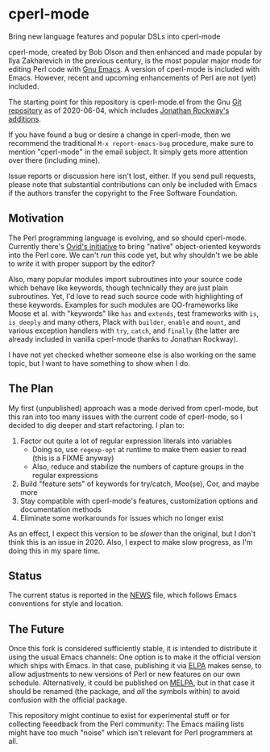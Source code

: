 # cperl-mode
Bring new language features and popular DSLs into cperl-mode

cperl-mode, created by Bob Olson and then enhanced and made popular by Ilya Zakharevich in the previous century, is the most popular major mode for editing Perl code with [Gnu Emacs](https://www.gnu.org/software/emacs/).  A version of cperl-mode is included with Emacs.
However, recent and upcoming enhancements of Perl are not (yet) included.

The starting point for this repository is cperl-mode.el from the Gnu [Git repository](https://savannah.gnu.org/git/?group=emacs) as of 2020-06-04, which includes [Jonathan Rockway's additions](https://github.com/jrockway/cperl-mode).

If you have found a bug or desire a change in cperl-mode, then we
recommend the traditional `M-x report-emacs-bug` procedure, make sure
to mention "cperl-mode" in the email subject.  It simply gets more
attention over there (including mine).

Issue reports or discussion here isn't lost, either.  If you send pull requests, please note that substantial contributions can only be included with Emacs if the authors transfer the copyright to the Free Software Foundation.

## Motivation

The Perl programming language is evolving, and so should cperl-mode.  Currently there's [Ovid's initiative](https://github.com/Ovid/Cor/wiki) to bring "native" object-oriented keywords into the Perl core.  We can't _run_ this code yet, but why shouldn't we be able to _write_ it with proper support by the editor?

Also, many popular modules import subroutines into your source code which behave like keywords, though technically they are just plain subroutines.  Yet, I'd love to read such source code with highlighting of these keywords.  Examples for such modules are OO-frameworks like Moose et al. with "keywords" like `has` and `extends`, test frameworks with `is`, `is_deeply` and many others, Plack with `builder`, `enable`  and `mount`, and various exception handlers with `try`, `catch`, and `finally` (the latter are already included in vanilla cperl-mode thanks to Jonathan Rockway).

I have not yet checked whether someone else is also working on the same topic, but I want to have something to show when I do.

## The Plan

My first (unpublished) approach was a mode derived from cperl-mode, but this ran into too many issues with the current code of cperl-mode, so I decided to dig deeper and start refactoring.  I plan to:

 1. Factor out quite a lot of regular expression literals into variables
    * Doing so, use `regexp-opt` at runtime to make them easier to read (this is a FIXME anyway)
    * Also, reduce and stabilize the numbers of capture groups in the regular expressions
 2. Build "feature sets" of keywords for try/catch, Moo(se), Cor, and maybe more
 3. Stay compatible with cperl-mode's features, customization options and documentation methods
 4. Eliminate some workarounds for issues which no longer exist

As an effect, I expect this version to be _slower_ than the original, but I don't think this is an issue in 2020.
Also, I expect to make slow progress, as I'm doing this in my spare time.

## Status

The current status is reported in the
[NEWS](https://github.com/HaraldJoerg/cperl-mode/blob/master/etc/NEWS)
file, which follows Emacs conventions for style and location.

## The Future

Once this fork is considered sufficiently stable, it is intended to
distribute it using the usual Emacs channels: One option is to make it
the official version which ships with Emacs.  In that case, publishing
it via [ELPA](https://elpa.gnu.org/) makes sense, to allow adjustments
to new versions of Perl or new features on our own schedule.
Alternatively, it could be published on [MELPA](https://melpa.org/),
but in that case it should be renamed (the package, and _all_ the
symbols within) to avoid confusion with the official package.

This repository might continue to exist for experimental stuff or
for collecting feeedback from the Perl community: The Emacs mailing
lists might have too much "noise" which isn't relevant for Perl
programmers at all.
